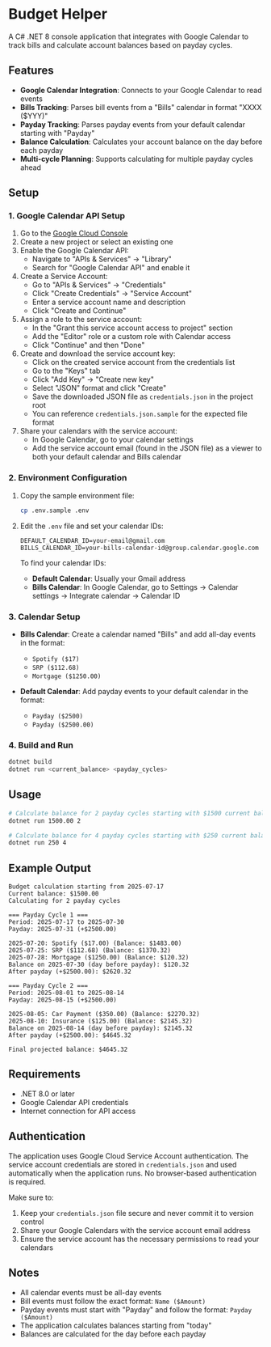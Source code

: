 # Budget Helper

A C# .NET 8 console application that integrates with Google Calendar to track bills and calculate account balances based on payday cycles.

## Features

- **Google Calendar Integration**: Connects to your Google Calendar to read events
- **Bills Tracking**: Parses bill events from a "Bills" calendar in format "XXXX ($YYY)"
- **Payday Tracking**: Parses payday events from your default calendar starting with "Payday"
- **Balance Calculation**: Calculates your account balance on the day before each payday
- **Multi-cycle Planning**: Supports calculating for multiple payday cycles ahead

## Setup

### 1. Google Calendar API Setup

1. Go to the [Google Cloud Console](https://console.cloud.google.com/)
2. Create a new project or select an existing one
3. Enable the Google Calendar API:
   - Navigate to "APIs & Services" → "Library"
   - Search for "Google Calendar API" and enable it
4. Create a Service Account:
   - Go to "APIs & Services" → "Credentials"
   - Click "Create Credentials" → "Service Account"
   - Enter a service account name and description
   - Click "Create and Continue"
5. Assign a role to the service account:
   - In the "Grant this service account access to project" section
   - Add the "Editor" role or a custom role with Calendar access
   - Click "Continue" and then "Done"
6. Create and download the service account key:
   - Click on the created service account from the credentials list
   - Go to the "Keys" tab
   - Click "Add Key" → "Create new key"
   - Select "JSON" format and click "Create"
   - Save the downloaded JSON file as `credentials.json` in the project root
   - You can reference `credentials.json.sample` for the expected file format
7. Share your calendars with the service account:
   - In Google Calendar, go to your calendar settings
   - Add the service account email (found in the JSON file) as a viewer to both your default calendar and Bills calendar

### 2. Environment Configuration

1. Copy the sample environment file:
   ```bash
   cp .env.sample .env
   ```

2. Edit the `.env` file and set your calendar IDs:
   ```
   DEFAULT_CALENDAR_ID=your-email@gmail.com
   BILLS_CALENDAR_ID=your-bills-calendar-id@group.calendar.google.com
   ```

   To find your calendar IDs:
   - **Default Calendar**: Usually your Gmail address
   - **Bills Calendar**: In Google Calendar, go to Settings → Calendar settings → Integrate calendar → Calendar ID

### 3. Calendar Setup

- **Bills Calendar**: Create a calendar named "Bills" and add all-day events in the format:
  - `Spotify ($17)`
  - `SRP ($112.68)`
  - `Mortgage ($1250.00)`

- **Default Calendar**: Add payday events to your default calendar in the format:
  - `Payday ($2500)`
  - `Payday ($2500.00)`

### 4. Build and Run

```bash
dotnet build
dotnet run <current_balance> <payday_cycles>
```

## Usage

```bash
# Calculate balance for 2 payday cycles starting with $1500 current balance
dotnet run 1500.00 2

# Calculate balance for 4 payday cycles starting with $250 current balance
dotnet run 250 4
```

## Example Output

```
Budget calculation starting from 2025-07-17
Current balance: $1500.00
Calculating for 2 payday cycles

=== Payday Cycle 1 ===
Period: 2025-07-17 to 2025-07-30
Payday: 2025-07-31 (+$2500.00)

2025-07-20: Spotify ($17.00) (Balance: $1483.00)
2025-07-25: SRP ($112.68) (Balance: $1370.32)
2025-07-28: Mortgage ($1250.00) (Balance: $120.32)
Balance on 2025-07-30 (day before payday): $120.32
After payday (+$2500.00): $2620.32

=== Payday Cycle 2 ===
Period: 2025-08-01 to 2025-08-14
Payday: 2025-08-15 (+$2500.00)

2025-08-05: Car Payment ($350.00) (Balance: $2270.32)
2025-08-10: Insurance ($125.00) (Balance: $2145.32)
Balance on 2025-08-14 (day before payday): $2145.32
After payday (+$2500.00): $4645.32

Final projected balance: $4645.32
```

## Requirements

- .NET 8.0 or later
- Google Calendar API credentials
- Internet connection for API access

## Authentication

The application uses Google Cloud Service Account authentication. The service account credentials are stored in `credentials.json` and used automatically when the application runs. No browser-based authentication is required.

Make sure to:
1. Keep your `credentials.json` file secure and never commit it to version control
2. Share your Google Calendars with the service account email address
3. Ensure the service account has the necessary permissions to read your calendars

## Notes

- All calendar events must be all-day events
- Bill events must follow the exact format: `Name ($Amount)`
- Payday events must start with "Payday" and follow the format: `Payday ($Amount)`
- The application calculates balances starting from "today"
- Balances are calculated for the day before each payday
